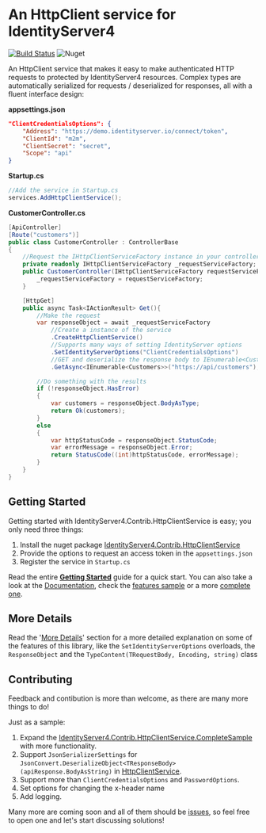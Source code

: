 # An HttpClient service for IdentityServer4

[![Build Status](https://dev.azure.com/georgekosmidis/IdentityServer4.Contrib.HttpClientService/_apis/build/status/georgekosmidis.IdentityServer4.Contrib.HttpClientService?branchName=master)](https://dev.azure.com/georgekosmidis/IdentityServer4.Contrib.HttpClientService/_build/latest?definitionId=5&branchName=master) ![Nuget](https://img.shields.io/nuget/v/IdentityServer4.Contrib.HttpClientService)

An HttpClient service that makes it easy to make authenticated HTTP requests to protected by IdentityServer4 resources. Complex types are automatically serialized for requests /  deserialized for responses, all with a fluent interface design:

**appsettings.json**
```json  
"ClientCredentialsOptions": {
    "Address": "https://demo.identityserver.io/connect/token",
    "ClientId": "m2m",
    "ClientSecret": "secret",
    "Scope": "api"
}
```

**Startup.cs**
```csharp
//Add the service in Startup.cs
services.AddHttpClientService();
```

**CustomerController.cs**
```csharp
[ApiController]
[Route("customers")]
public class CustomerController : ControllerBase
{
	//Request the IHttpClientServiceFactory instance in your controller or service
	private readonly IHttpClientServiceFactory _requestServiceFactory;
	public CustomerController(IHttpClientServiceFactory requestServiceFactory){
		_requestServiceFactory = requestServiceFactory;
	}

	[HttpGet]
	public async Task<IActionResult> Get(){
		//Make the request
		var responseObject = await _requestServiceFactory
			//Create a instance of the service
			.CreateHttpClientService()
			//Supports many ways of setting IdentityServer options
			.SetIdentityServerOptions("ClientCredentialsOptions")
			//GET and deserialize the response body to IEnumerable<Customers>
			.GetAsync<IEnumerable<Customers>>("https://api/customers");

		//Do something with the results					  
		if (!responseObject.HasError)
		{
			var customers = responseObject.BodyAsType;
			return Ok(customers);
		}
		else
		{
			var httpStatusCode = responseObject.StatusCode;
			var errorMessage = responseObject.Error;           
			return StatusCode((int)httpStatusCode, errorMessage);
		}
	}
}	
```

## Getting Started

Getting started with IdentityServer4.Contrib.HttpClientService is easy; you only need three things:

1. Install the nuget package [IdentityServer4.Contrib.HttpClientService](https://www.nuget.org/packages/IdentityServer4.Contrib.HttpClientService)
2. Provide the options to request an access token in the `appsettings.json`
3. Register the service in `Startup.cs`

Read the entire **[Getting Started](getting_started.md)** guide for a quick start. You can also take a look at the [Documentation](api/index.md), check the [features sample](https://github.com/georgekosmidis/IdentityServer4.Contrib.HttpClientService/tree/master/samples/IdentityServer4.Contrib.HttpClientService.FeaturesSample) or a more [complete one](https://github.com/georgekosmidis/IdentityServer4.Contrib.HttpClientService/tree/master/samples/IdentityServer4.Contrib.HttpClientService.CompleteSample).

## More Details

Read the '[More Details](more_details.md)' section for a more detailed explanation on some of the features of this library, like the `SetIdentityServerOptions` overloads, the `ResponseObject` and the `TypeContent(TRequestBody, Encoding, string)` class

## Contributing

Feedback and contibution is more than welcome, as there are many more things to do!

Just as a sample:

1. Expand the [IdentityServer4.Contrib.HttpClientService.CompleteSample](https://github.com/georgekosmidis/IdentityServer4.Contrib.HttpClientService/tree/master/samples/IdentityServer4.Contrib.HttpClientService.CompleteSample) with more functionality.
2. Support `JsonSerializerSettings` for `JsonConvert.DeserializeObject<TResponseBody>(apiResponse.BodyAsString)` in [HttpClientService]( https://github.com/georgekosmidis/IdentityServer4.Contrib.HttpClientService/blob/86262f016173bafd2c9ec4fbe70ac9eb1406042a/src/IdentityServer4.Contrib.HttpClientService/HttpClientService.cs#L300).
3. Support more than `ClientCredentialsOptions` and `PasswordOptions`.
4. Set options for changing the x-header name
5. Add logging.

Many more are coming soon and all of them should be [issues](https://github.com/georgekosmidis/IdentityServer4.Contrib.HttpClientService/issues), so feel free to open one and let's start discussing solutions!
